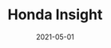 ---
title: Honda Insight
price: 60
date: 2021-05-01
tags: ["post", "featured"]
image: /assets/insight1.jpg
imageAlt: This is a test
description: Experience the perfect combination of sophistication and efficiency with the Honda Insight. This cutting-edge hybrid vehicle is designed to elevate your driving experience while minimizing your environmental impact.
p1: Introducing the Toyota Fielder Hybrid - the ultimate rental car experience awaits you at our premier rental company!
p2: Experience the perfect fusion of style, versatility, and sustainability with the Toyota Fielder Hybrid. This dynamic and eco-friendly vehicle is designed to elevate your journey, whether you're embarking on a family road trip or navigating the urban jungle.
p3: At our rental company, we prioritize your convenience and satisfaction. Our competitive rates, flexible rental options, and exceptional customer service will make your car rental experience a breeze. Whether you need a vehicle for a day or an extended period, the Toyota Fielder Hybrid is the ideal choice for any occasion.
p4: <span class="unwanted">Don't miss out on this incredible opportunity to drive the future of mobility.</span> Book your Toyota Fielder Hybrid rental today and unlock a world of efficiency, style, and reliability. Contact us now to reserve your rental car and embark on an unforgettable journey!
---